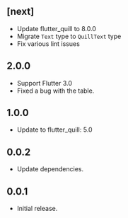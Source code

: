 ## [next]

* Update flutter_quill to 8.0.0
* Migrate `Text` type to `QuillText` type
* Fix various lint issues

## 2.0.0

* Support Flutter 3.0
* Fixed a bug with the table. 

## 1.0.0

* Update to flutter_quill: 5.0

## 0.0.2

* Update dependencies.

## 0.0.1

* Initial release.
